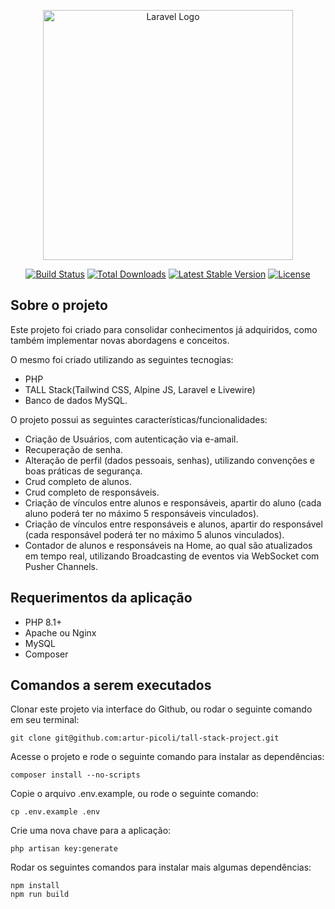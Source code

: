 <p align="center"><a href="https://laravel.com" target="_blank"><img src="https://raw.githubusercontent.com/laravel/art/master/logo-lockup/5%20SVG/2%20CMYK/1%20Full%20Color/laravel-logolockup-cmyk-red.svg" width="400" alt="Laravel Logo"></a></p>

<p align="center">
<a href="https://github.com/laravel/framework/actions"><img src="https://github.com/laravel/framework/workflows/tests/badge.svg" alt="Build Status"></a>
<a href="https://packagist.org/packages/laravel/framework"><img src="https://img.shields.io/packagist/dt/laravel/framework" alt="Total Downloads"></a>
<a href="https://packagist.org/packages/laravel/framework"><img src="https://img.shields.io/packagist/v/laravel/framework" alt="Latest Stable Version"></a>
<a href="https://packagist.org/packages/laravel/framework"><img src="https://img.shields.io/packagist/l/laravel/framework" alt="License"></a>
</p>

## Sobre o projeto

Este projeto foi criado para consolidar conhecimentos já adquiridos, como também implementar novas abordagens e conceitos.

O mesmo foi criado utilizando as seguintes tecnogias: 

- PHP
- TALL Stack(Tailwind CSS, Alpine JS, Laravel e Livewire)
- Banco de dados MySQL.

O projeto possui as seguintes características/funcionalidades:

- Criação de Usuários, com autenticação via e-amail.
- Recuperação de senha.
- Alteração de perfil (dados pessoais, senhas), utilizando convenções e boas práticas de segurança.
- Crud completo de alunos.
- Crud completo de responsáveis.
- Criação de vínculos entre alunos e responsáveis, apartir do aluno (cada aluno poderá ter no máximo 5 responsáveis vinculados).
- Criação de vínculos entre responsáveis e alunos, apartir do responsável (cada responsável poderá ter no máximo 5 alunos vinculados).
- Contador de alunos e responsáveis na Home, ao qual são atualizados em tempo real, utilizando Broadcasting de eventos via WebSocket com Pusher Channels.

## Requerimentos da aplicação

- PHP 8.1+
- Apache ou Nginx
- MySQL
- Composer

## Comandos a serem executados

Clonar este projeto via interface do Github, ou rodar o seguinte comando em seu terminal:

```
git clone git@github.com:artur-picoli/tall-stack-project.git
```
Acesse o projeto e rode o seguinte comando para instalar as dependências:

```
composer install --no-scripts
```

Copie o arquivo .env.example, ou rode o seguinte comando:

```
cp .env.example .env
```

Crie uma nova chave para a aplicação:

```
php artisan key:generate

```

Rodar os seguintes comandos para instalar mais algumas dependências:

```
npm install
npm run build

```






